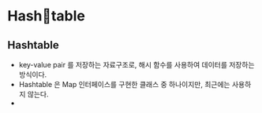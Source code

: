# Hashtable

## Hashtable&#x20;

* key-value pair 를 저장하는 자료구조로, 해시 함수를 사용하여 데이터를 저장하는 방식이다.&#x20;
* Hashtable 은 Map 인터페이스를 구현한 클래스 중 하나이지만, 최근에는 사용하지 않는다.&#x20;
*
